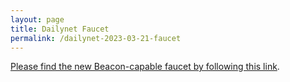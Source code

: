 ```yaml
---
layout: page
title: Dailynet Faucet
permalink: /dailynet-2023-03-21-faucet
---
```


[Please find the new Beacon-capable faucet by following this link](https://faucet.dailynet-2023-03-21.teztnets.xyz).

